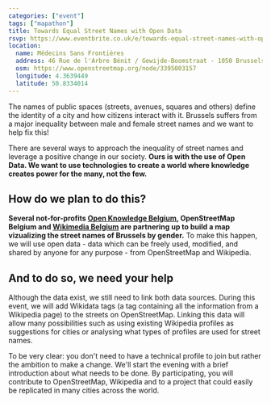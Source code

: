 ```yaml
---
categories: ["event"]
tags: ["mapathon"]
title: Towards Equal Street Names with Open Data
rsvp: https://www.eventbrite.co.uk/e/towards-equal-street-names-with-open-data-registration-92536026747
location:
  name: Médecins Sans Frontières
  address: 46 Rue de l'Arbre Bénit / Gewijde-Boomstraat - 1050 Brussels
  osm: https://www.openstreetmap.org/node/3395003157
  longitude: 4.3639449
  latitude: 50.8334014
---
```


The names of public spaces (streets, avenues, squares and others) define the identity of a city and how citizens interact with it. Brussels suffers from a major inequality between male and female street names and we want to help fix this!

There are several ways to approach the inequality of street names and leverage a positive change in our society. **Ours is with the use of Open Data. We want to use technologies to create a world where knowledge creates power for the many, not the few.**

## How do we plan to do this?

**Several not-for-profits [Open Knowledge Belgium](https://be.okfn.org/), OpenStreetMap Belgium and [Wikimedia Belgium](https://be.wikimedia.org/wiki/Wikimedia_Belgium) are partnering up to build a map vizualizing the street names of Brussels by gender.** To make this happen, we will use open data - data which can be freely used, modified, and shared by anyone for any purpose - from OpenStreetMap and Wikipedia.

## And to do so, we need your help

Although the data exist, we still need to link both data sources. During this event, we will add Wikidata tags (a tag containing all the information from a Wikipedia page) to the streets on OpenStreetMap. Linking this data will allow many possibilities such as using existing Wikipedia profiles as suggestions for cities or analysing what types of profiles are used for street names.

To be very clear: you don't need to have a technical profile to join but rather the ambition to make a change. We'll start the evening with a brief introduction about what needs to be done. By participating, you will contribute to OpenStreetMap, Wikipedia and to a project that could easily be replicated in many cities across the world.
